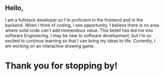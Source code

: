 ## Hello,
I am a fullstack developer so I'm proficient in the frontend and in the backend. When I think of coding, I see opportunity. I believe there is no area where solid code can't add tremendous value. This belief has led me into software Engineering. I may be new to software development, but I'm so excited to continue learning so that I can bring my ideas to life. Currently, I am working on an interactive drawing game.

# Thank you for stopping by!
<!--
**EngineerMoore/EngineerMoore** is a ✨ _special_ ✨ repository because its `README.md` (this file) appears on your GitHub profile.

Here are some ideas to get you started:

- 🔭 I’m currently working on ...
- 🌱 I’m currently learning ...
- 👯 I’m looking to collaborate on ...
- 🤔 I’m looking for help with ...
- 💬 Ask me about ...
- 📫 How to reach me: ...
- 😄 Pronouns: ...
- ⚡ Fun fact: ...
-->

